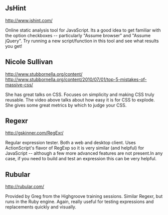 ## JsHint
http://www.jshint.com/

Online static analysis tool for JavaScript. Its a good idea to get familiar with the option checkboxes -- particularly "Assume browser" and "Assume jQuery". Try running a new script/function in this tool and see what results you get! 

## Nicole Sullivan
http://www.stubbornella.org/content/
<br/>
http://www.stubbornella.org/content/2010/07/01/top-5-mistakes-of-massive-css/

She has great talks on CSS. Focuses on simplicity and making CSS truly reusable. The video above talks about how easy it is for CSS to explode. She gives some great metrics by which to judge your CSS.

## Regexr
http://gskinner.com/RegExr/

Regular expression tester. Both a web and desktop client.
Uses ActionScript's flavor of RegExp so it is very similar (and helpful) for JavaScript -- although a few more advanced features are not present.In any case, if you need to build and test an expression this can be very helpful.

## Rubular
http://rubular.com/

Provided by Greg from the Highgroove training sessions. Similar Regexr, but runs in the Ruby engine. Again, really useful for testing expressions and replacements quickly and visually.

